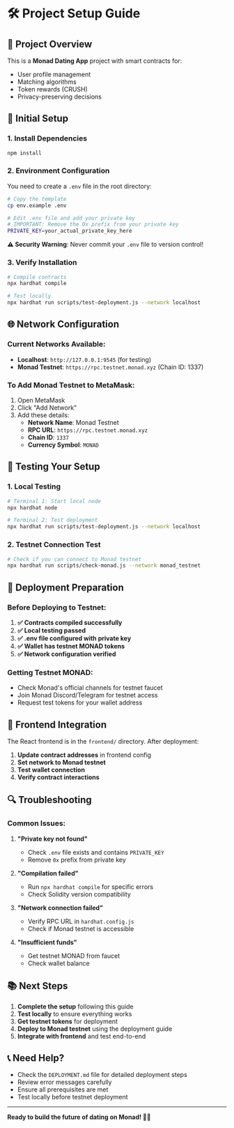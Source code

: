 # 🛠️ Project Setup Guide

## 📁 Project Overview

This is a **Monad Dating App** project with smart contracts for:
- User profile management
- Matching algorithms
- Token rewards (CRUSH)
- Privacy-preserving decisions

## 🔧 Initial Setup

### 1. Install Dependencies
```bash
npm install
```

### 2. Environment Configuration
You need to create a `.env` file in the root directory:

```bash
# Copy the template
cp env.example .env

# Edit .env file and add your private key
# IMPORTANT: Remove the 0x prefix from your private key
PRIVATE_KEY=your_actual_private_key_here
```

**⚠️ Security Warning**: Never commit your `.env` file to version control!

### 3. Verify Installation
```bash
# Compile contracts
npx hardhat compile

# Test locally
npx hardhat run scripts/test-deployment.js --network localhost
```

## 🌐 Network Configuration

### Current Networks Available:
- **Localhost**: `http://127.0.0.1:9545` (for testing)
- **Monad Testnet**: `https://rpc.testnet.monad.xyz` (Chain ID: 1337)

### To Add Monad Testnet to MetaMask:
1. Open MetaMask
2. Click "Add Network"
3. Add these details:
   - **Network Name**: Monad Testnet
   - **RPC URL**: `https://rpc.testnet.monad.xyz`
   - **Chain ID**: `1337`
   - **Currency Symbol**: `MONAD`

## 🧪 Testing Your Setup

### 1. Local Testing
```bash
# Terminal 1: Start local node
npx hardhat node

# Terminal 2: Test deployment
npx hardhat run scripts/test-deployment.js --network localhost
```

### 2. Testnet Connection Test
```bash
# Check if you can connect to Monad testnet
npx hardhat run scripts/check-monad.js --network monad_testnet
```

## 🚀 Deployment Preparation

### Before Deploying to Testnet:

1. **✅ Contracts compiled successfully**
2. **✅ Local testing passed**
3. **✅ .env file configured with private key**
4. **✅ Wallet has testnet MONAD tokens**
5. **✅ Network configuration verified**

### Getting Testnet MONAD:
- Check Monad's official channels for testnet faucet
- Join Monad Discord/Telegram for testnet access
- Request test tokens for your wallet address

## 📱 Frontend Integration

The React frontend is in the `frontend/` directory. After deployment:

1. **Update contract addresses** in frontend config
2. **Set network to Monad testnet**
3. **Test wallet connection**
4. **Verify contract interactions**

## 🔍 Troubleshooting

### Common Issues:

1. **"Private key not found"**
   - Check `.env` file exists and contains `PRIVATE_KEY`
   - Remove `0x` prefix from private key

2. **"Compilation failed"**
   - Run `npx hardhat compile` for specific errors
   - Check Solidity version compatibility

3. **"Network connection failed"**
   - Verify RPC URL in `hardhat.config.js`
   - Check if Monad testnet is accessible

4. **"Insufficient funds"**
   - Get testnet MONAD from faucet
   - Check wallet balance

## 📚 Next Steps

1. **Complete the setup** following this guide
2. **Test locally** to ensure everything works
3. **Get testnet tokens** for deployment
4. **Deploy to Monad testnet** using the deployment guide
5. **Integrate with frontend** and test end-to-end

## 📞 Need Help?

- Check the `DEPLOYMENT.md` file for detailed deployment steps
- Review error messages carefully
- Ensure all prerequisites are met
- Test locally before testnet deployment

---

**Ready to build the future of dating on Monad! 🚀💕**
